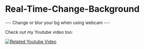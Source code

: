 # Real-Time-Change-Background
--- Change or blur your bg when using webcam ---

Check out my Youtube video too:

[![Related Youtube Video](https://img.youtube.com/vi/kVckWiPSxcs/0.jpg)](https://www.youtube.com/watch?v=kVckWiPSxcs)
